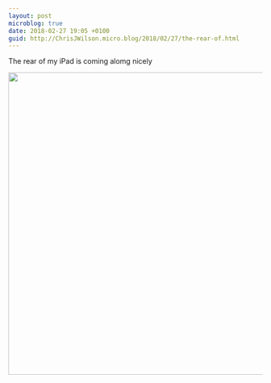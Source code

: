 ```yaml
---
layout: post
microblog: true
date: 2018-02-27 19:05 +0100
guid: http://ChrisJWilson.micro.blog/2018/02/27/the-rear-of.html
---
```

The rear of my iPad is coming alomg nicely 

<img src="http://chrisjwilson.me/uploads/2018/05ee3f1be8.jpg" width="600" height="600" />

